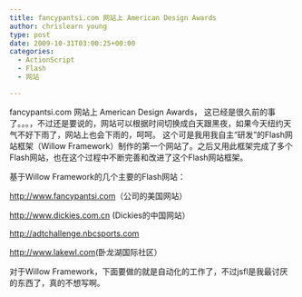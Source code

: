 ```yaml
---
title: fancypantsi.com 网站上 American Design Awards
author: chrislearn young
type: post
date: 2009-10-31T03:00:25+00:00
categories:
  - ActionScript
  - Flash
  - 网站

---
```

fancypantsi.com 网站上 American Design Awards， 这已经是很久前的事了。。。，不过还是要说的，网站可以根据时间切换成白天跟黑夜，如果今天纽约天气不好下雨了，网站上也会下雨的，呵呵。 这个可是我用我自主“研发”的Flash网站框架（Willow Framework）制作的第一个网站了。之后又用此框架完成了多个Flash网站，也在这个过程中不断完善和改进了这个Flash网站框架。
  
基于Willow Framework的几个主要的Flash网站：
  
<a href="http://www.fancypantsi.com" target="_blank">http://www.fancypantsi.com</a>（公司的美国网站）
  
<a href="http://www.dickies.com.cn" target="_blank">http://www.dickies.com.cn</a> (Dickies的中国网站）
  
<a href="http://adtchallenge.nbcsports.com" target="_blank">http://adtchallenge.nbcsports.com</a>
  
<a href="http://www.lakewl.com" target="_blank">http://www.lakewl.com</a>(卧龙湖国际社区）

对于Willow Framework，下面要做的就是自动化的工作了，不过jsfl是我最讨厌的东西了，真的不想写啊。